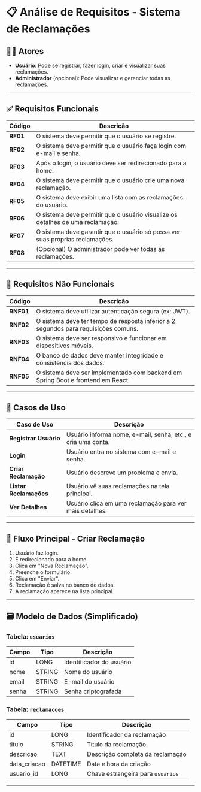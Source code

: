 
# 📋 Análise de Requisitos - Sistema de Reclamações

## 🧑‍💻 Atores

- **Usuário**: Pode se registrar, fazer login, criar e visualizar suas reclamações.
- **Administrador** (opcional): Pode visualizar e gerenciar todas as reclamações.

---

## ✅ Requisitos Funcionais

| Código | Descrição |
|--------|-----------|
| **RF01** | O sistema deve permitir que o usuário se registre. |
| **RF02** | O sistema deve permitir que o usuário faça login com e-mail e senha. |
| **RF03** | Após o login, o usuário deve ser redirecionado para a home. |
| **RF04** | O sistema deve permitir que o usuário crie uma nova reclamação. |
| **RF05** | O sistema deve exibir uma lista com as reclamações do usuário. |
| **RF06** | O sistema deve permitir que o usuário visualize os detalhes de uma reclamação. |
| **RF07** | O sistema deve garantir que o usuário só possa ver suas próprias reclamações. |
| **RF08** | (Opcional) O administrador pode ver todas as reclamações. |

---

## 🚀 Requisitos Não Funcionais

| Código | Descrição |
|--------|-----------|
| **RNF01** | O sistema deve utilizar autenticação segura (ex: JWT). |
| **RNF02** | O sistema deve ter tempo de resposta inferior a 2 segundos para requisições comuns. |
| **RNF03** | O sistema deve ser responsivo e funcionar em dispositivos móveis. |
| **RNF04** | O banco de dados deve manter integridade e consistência dos dados. |
| **RNF05** | O sistema deve ser implementado com backend em Spring Boot e frontend em React. |

---

## 📌 Casos de Uso

| Caso de Uso         | Descrição |
|---------------------|-----------|
| **Registrar Usuário** | Usuário informa nome, e-mail, senha, etc., e cria uma conta. |
| **Login** | Usuário entra no sistema com e-mail e senha. |
| **Criar Reclamação** | Usuário descreve um problema e envia. |
| **Listar Reclamações** | Usuário vê suas reclamações na tela principal. |
| **Ver Detalhes** | Usuário clica em uma reclamação para ver mais detalhes. |

---

## 🔄 Fluxo Principal - Criar Reclamação

1. Usuário faz login.
2. É redirecionado para a home.
3. Clica em "Nova Reclamação".
4. Preenche o formulário.
5. Clica em "Enviar".
6. Reclamação é salva no banco de dados.
7. A reclamação aparece na lista principal.

---

## 🗃️ Modelo de Dados (Simplificado)

### Tabela: `usuarios`

| Campo     | Tipo      | Descrição                 |
|-----------|-----------|---------------------------|
| id        | LONG | Identificador do usuário  |
| nome      | STRING    | Nome do usuário           |
| email     | STRING    | E-mail do usuário         |
| senha     | STRING    | Senha criptografada       |

### Tabela: `reclamacoes`

| Campo           | Tipo      | Descrição                             |
|-----------------|-----------|----------------------------------------|
| id              | LONG | Identificador da reclamação           |
| titulo          | STRING    | Título da reclamação                  |
| descricao       | TEXT      | Descrição completa da reclamação      |
| data_criacao    | DATETIME  | Data e hora da criação                |
| usuario_id      | LONG | Chave estrangeira para `usuarios`    |

---

